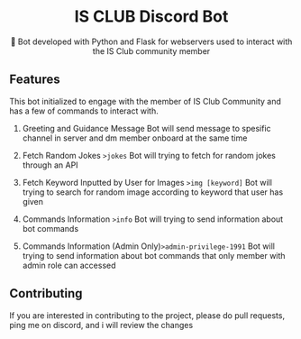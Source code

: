 <div align="center">
  <h1>IS CLUB Discord Bot</h1>
  <p>🤖 Bot developed with Python and Flask for webservers used to interact with the IS Club community member</p>
</div>

## Features
This bot initialized to engage with the member of IS Club Community and has a few of commands to interact with.

1. Greeting and Guidance Message
Bot will send message to spesific channel in server and dm member onboard at the same time

2. Fetch Random Jokes `>jokes`
Bot will trying to fetch for random jokes through an API

3. Fetch Keyword Inputted by User for Images `>img [keyword]`
Bot will trying to search for random image according to keyword that user has given

4. Commands Information `>info`
Bot will trying to send information about bot commands

5. Commands Information (Admin Only)`>admin-privilege-1991`
Bot will trying to send information about bot commands that only member with admin role can accessed

## Contributing
If you are interested in contributing to the project, please do pull requests, ping me on discord, and i will review the changes